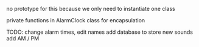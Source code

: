 no prototype for this because we only need to instantiate one class

private functions in AlarmClock class for encapsulation

TODO:
change alarm times, edit names
add database to store new sounds
add AM / PM